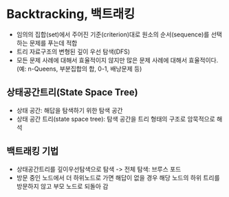 # Backtracking, 백트래킹
- 임의의 집합(set)에서 주어진 기준(criterion)대로 원소의 순서(sequence)를 선택하는 문제를 푸는데 적합
- 트리 자료구조의 변형된 깊이 우선 탐색(DFS)
- 모든 문제 사례에 대해서 효율적이지 않지만 많은 문제 사례에 대해서 효율적이다.(예: n-Queens, 부분집합의 합, 0-1, 배낭문제 등)

## 상태공간트리(State Space Tree)
- 상태 공간: 해답을 탐색하기 위한 탐색 공간
- 상태 공간 트리(state space tree): 탐색 공간을 트리 형태의 구조로 암묵적으로 해석

## 백트래킹 기법
- 상태공간트리를 깊이우선탐색으로 탐색
-> 전체 탐색: 브루스 포드
- 방문 중인 노드에서 더 하위노드로 가면 해답이 없을 경우 해당 노드의 하위 트리를 방문하지 않고 부모 노드로 되돌아 감
